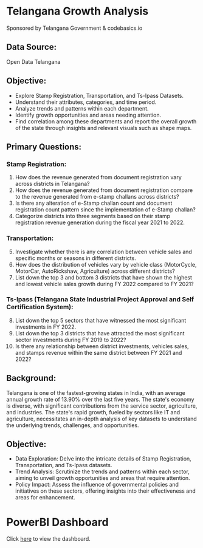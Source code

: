 # Telangana Growth Analysis
Sponsored by Telangana Government & codebasics.io

## Data Source: 
Open Data Telangana

## Objective:
- Explore Stamp Registration, Transportation, and Ts-Ipass Datasets.
- Understand their attributes, categories, and time period.
- Analyze trends and patterns within each department.
- Identify growth opportunities and areas needing attention.
- Find correlation among these departments and report the overall growth of the state through insights and relevant visuals such as shape maps.

## Primary Questions:
### Stamp Registration:
1. How does the revenue generated from document registration vary across districts in Telangana?
2. How does the revenue generated from document registration compare to the revenue generated from e-stamp challans across districts?
3. Is there any alteration of e-Stamp challan count and document registration count pattern since the implementation of e-Stamp challan?
4. Categorize districts into three segments based on their stamp registration revenue generation during the fiscal year 2021 to 2022.

### Transportation:
5. Investigate whether there is any correlation between vehicle sales and specific months or seasons in different districts.
6. How does the distribution of vehicles vary by vehicle class (MotorCycle, MotorCar, AutoRickshaw, Agriculture) across different districts?
7. List down the top 3 and bottom 3 districts that have shown the highest and lowest vehicle sales growth during FY 2022 compared to FY 2021?

### Ts-Ipass (Telangana State Industrial Project Approval and Self Certification System):
8. List down the top 5 sectors that have witnessed the most significant investments in FY 2022.
9. List down the top 3 districts that have attracted the most significant sector investments during FY 2019 to 2022?
10. Is there any relationship between district investments, vehicles sales, and stamps revenue within the same district between FY 2021 and 2022?

## Background:
Telangana is one of the fastest-growing states in India, with an average annual growth rate of 13.90% over the last five years. The state's economy is diverse, with significant contributions from the service sector, agriculture, and industries. The state's rapid growth, fueled by sectors like IT and agriculture, necessitates an in-depth analysis of key datasets to understand the underlying trends, challenges, and opportunities.

## Objective:
- Data Exploration: Delve into the intricate details of Stamp Registration, Transportation, and Ts-Ipass datasets.
- Trend Analysis: Scrutinize the trends and patterns within each sector, aiming to unveil growth opportunities and areas that require attention.
- Policy Impact: Assess the influence of governmental policies and initiatives on these sectors, offering insights into their effectiveness and areas for enhancement.

# PowerBI Dashboard
Click [here](https://app.powerbi.com/view?r=eyJrIjoiOTM4OTQwYTktODIwYy00Y2M0LWE3ZWQtNDE5MDQ4NWQ0NjRhIiwidCI6ImRmODY3OWNkLWE4MGUtNDVkOC05OWFjLWM4M2VkN2ZmOTVhMCJ9) to view the dashboard.

